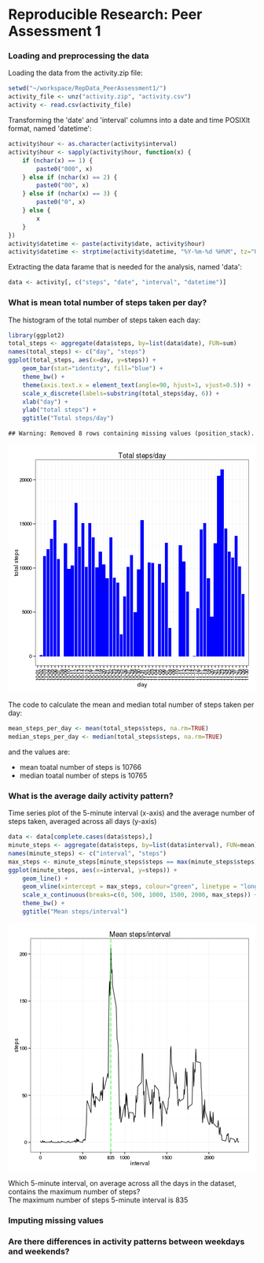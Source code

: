 Reproducible Research: Peer Assessment 1
========================================

### Loading and preprocessing the data
Loading the data from the activity.zip file:

```r
setwd("~/workspace/RepData_PeerAssessment1/")
activity_file <- unz("activity.zip", "activity.csv")
activity <- read.csv(activity_file)
```
Transforming the 'date' and 'interval' columns into a date and time POSIXlt format, named 'datetime':

```r
activity$hour <- as.character(activity$interval)
activity$hour <- sapply(activity$hour, function(x) {
    if (nchar(x) == 1) {
        paste0("000", x)
    } else if (nchar(x) == 2) {
        paste0("00", x)
    } else if (nchar(x) == 3) {
        paste0("0", x)
    } else {
        x
    }
})
activity$datetime <- paste(activity$date, activity$hour)
activity$datetime <- strptime(activity$datetime, "%Y-%m-%d %H%M", tz="UTC")
```
Extracting the data farame that is needed for the analysis, named 'data':

```r
data <- activity[, c("steps", "date", "interval", "datetime")]
```

### What is mean total number of steps taken per day?
The histogram of the total number of steps taken each day:

```r
library(ggplot2)
total_steps <- aggregate(data$steps, by=list(data$date), FUN=sum)
names(total_steps) <- c("day", "steps")
ggplot(total_steps, aes(x=day, y=steps)) +
    geom_bar(stat="identity", fill="blue") +
    theme_bw() +
    theme(axis.text.x = element_text(angle=90, hjust=1, vjust=0.5)) +
    scale_x_discrete(labels=substring(total_steps$day, 6)) +
    xlab("day") +
    ylab("total steps") +
    ggtitle("Total steps/day")
```

```
## Warning: Removed 8 rows containing missing values (position_stack).
```

![plot of chunk total_number_of_steps](figure/total_number_of_steps.png) 

The code to calculate the mean and median total number of steps taken per day:

```r
mean_steps_per_day <- mean(total_steps$steps, na.rm=TRUE)
median_steps_per_day <- median(total_steps$steps, na.rm=TRUE)
```
and the values are:
- mean toatal number of steps is 10766
- median toatal number of steps is 10765

### What is the average daily activity pattern?
Time series plot of the 5-minute interval (x-axis) and the average number of steps taken, averaged across all days (y-axis)


```r
data <- data[complete.cases(data$steps),]
minute_steps <- aggregate(data$steps, by=list(data$interval), FUN=mean)
names(minute_steps) <- c("interval", "steps")
max_steps <- minute_steps[minute_steps$steps == max(minute_steps$steps), "interval"]
ggplot(minute_steps, aes(x=interval, y=steps)) +
    geom_line() +
    geom_vline(xintercept = max_steps, colour="green", linetype = "longdash") +
    scale_x_continuous(breaks=c(0, 500, 1000, 1500, 2000, max_steps)) +
    theme_bw() +
    ggtitle("Mean steps/interval")
```

![plot of chunk 5_minute_interval_time_series](figure/5_minute_interval_time_series.png) 

Which 5-minute interval, on average across all the days in the dataset, contains the maximum number of steps?  
The maximum number of steps 5-minute interval is 835

### Imputing missing values



### Are there differences in activity patterns between weekdays and weekends?
